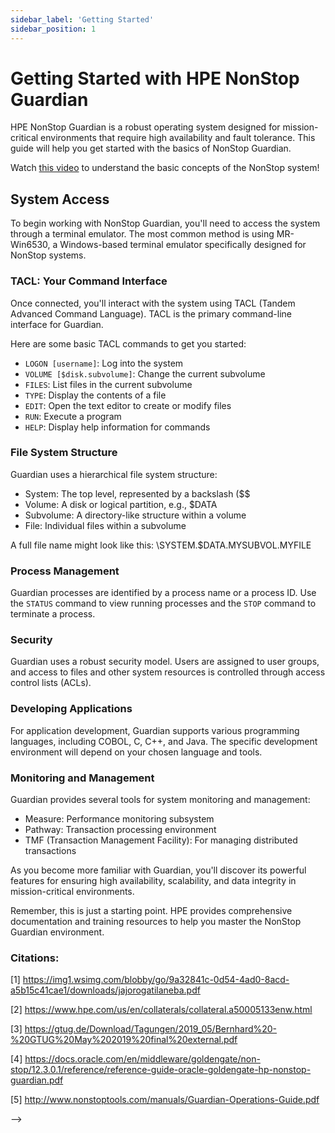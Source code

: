 ```yaml
---
sidebar_label: 'Getting Started'
sidebar_position: 1
---
```

# Getting Started with HPE NonStop Guardian

HPE NonStop Guardian is a robust operating system designed for mission-critical environments that require high availability and fault tolerance. This guide will help you get started with the basics of NonStop Guardian.

Watch [this video](https://vimeo.com/showcase/7776942/video/479116681) to understand the basic concepts of the NonStop system! 

## System Access

To begin working with NonStop Guardian, you'll need to access the system through a terminal emulator. The most common method is using MR-Win6530, a Windows-based terminal emulator specifically designed for NonStop systems.

### TACL: Your Command Interface

Once connected, you'll interact with the system using TACL (Tandem Advanced Command Language). TACL is the primary command-line interface for Guardian.

Here are some basic TACL commands to get you started:

- `LOGON [username]`: Log into the system
- `VOLUME [$disk.subvolume]`: Change the current subvolume
- `FILES`: List files in the current subvolume
- `TYPE`: Display the contents of a file
- `EDIT`: Open the text editor to create or modify files
- `RUN`: Execute a program
- `HELP`: Display help information for commands

### File System Structure

Guardian uses a hierarchical file system structure:

- System: The top level, represented by a backslash ($$
- Volume: A disk or logical partition, e.g., $DATA
- Subvolume: A directory-like structure within a volume
- File: Individual files within a subvolume

A full file name might look like this: \SYSTEM.$DATA.MYSUBVOL.MYFILE

### Process Management

Guardian processes are identified by a process name or a process ID. Use the `STATUS` command to view running processes and the `STOP` command to terminate a process.

### Security

Guardian uses a robust security model. Users are assigned to user groups, and access to files and other system resources is controlled through access control lists (ACLs).

### Developing Applications

For application development, Guardian supports various programming languages, including COBOL, C, C++, and Java. The specific development environment will depend on your chosen language and tools.

### Monitoring and Management

Guardian provides several tools for system monitoring and management:

- Measure: Performance monitoring subsystem
- Pathway: Transaction processing environment
- TMF (Transaction Management Facility): For managing distributed transactions

As you become more familiar with Guardian, you'll discover its powerful features for ensuring high availability, scalability, and data integrity in mission-critical environments.

Remember, this is just a starting point. HPE provides comprehensive documentation and training resources to help you master the NonStop Guardian environment.

### Citations:

[1] https://img1.wsimg.com/blobby/go/9a32841c-0d54-4ad0-8acd-a5b15c41cae1/downloads/jajorogatilaneba.pdf

[2] https://www.hpe.com/us/en/collaterals/collateral.a50005133enw.html

[3] https://gtug.de/Download/Tagungen/2019_05/Bernhard%20-%20GTUG%20May%202019%20final%20external.pdf

[4] https://docs.oracle.com/en/middleware/goldengate/non-stop/12.3.0.1/reference/reference-guide-oracle-goldengate-hp-nonstop-guardian.pdf

[5] http://www.nonstoptools.com/manuals/Guardian-Operations-Guide.pdf


<!-- # Getting Started

## Platform
- Logging into the TACL System
- Logging into OSS
- Navigating subsystems
    - File Systems
        - FUP
        - Overview of NonStop DB (Enscribe) - link it below
        - link to the page in documentation
    - Monitoring and System Analytics - MEASURE
    - Subsystem Managements - Subsystem Control Facility (SCF)
    - User Authentication - SAFECOM
    - Containerisation - PATHCOM (referenced later)
- Starting and Stopping Programs

## Database
### SQL/MX
- Logging into CLI
- CRUD
- ACID Properties 
- **WebDBS

### SQL/MP
- Logging into CLI
- CRUD

### Enscribe
- CRUD
- API Based Access - CRUD 
    <!-- - J Toolkit - key seq, queue seq and entry seq - CRUD using Java
    - J Cache -  -->

<!-- ## Middleware
Layer that works between the Database and Platform
- TS/MP (containerisation)
- Java Middleware
- JEE Containers
- TMF


## Development Environment
- NSDEE - language compilers and runtimes
- NSDevEnv (on Cloud)
- NSDevOps --> -->